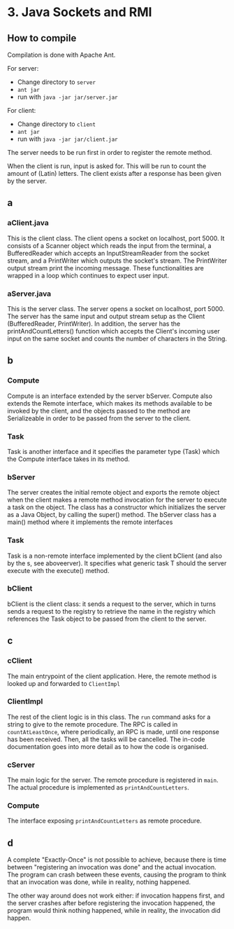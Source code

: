 # 3. Java Sockets and RMI

## How to compile
Compilation is done with Apache Ant.

For server:
- Change directory to `server`
- `ant jar`
- run with `java -jar jar/server.jar`

For client:
- Change directory to `client`
- `ant jar`
- run with `java -jar jar/client.jar`

The server needs to be run first in order to register the remote method.

When the client is run, input is asked for. This will be run to count
the amount of (Latin) letters. The client exists after a response has been
given by the server.

## a
### aClient.java
This is the client class. The client opens a socket on localhost, port 5000. It consists of a Scanner object which reads the input from the terminal, a BufferedReader which accepts an InputStreamReader from the socket stream, and a PrintWriter which outputs the socket's stream. The PrintWriter output stream print the incoming message. These functionalities are wrapped in a loop which continues to expect user input.

### aServer.java

This is the server class. The server opens a socket on localhost, port 5000. The server has the same input and output stream setup as the Client (BufferedReader, PrintWriter). In addition, the server has the printAndCountLetters() function which accepts the Client's incoming user input on the same socket and counts the number of characters in the String. 

## b
### Compute
Compute is an interface extended by the server bServer. Compute also extends the Remote interface, which makes its methods available to be invoked by the client, and the objects passed to the method are Serializeable in order to be passed from the server to the client. 

### Task
Task is another interface and it specifies the parameter type (Task) which the Compute interface takes in its method.
### bServer
The server creates the initial remote object and exports the remote object when the client makes a remote method invocation for the server to execute a task on the object. The class has a constructor which initializes the server as a Java Object, by calling the super() method. The bServer class has a main() method where it implements the remote interfaces 
### Task
Task is a non-remote interface implemented by the client bClient (and also by the s, see aboveerver). It specifies what generic task T should the server execute with the execute() method. 
### bClient
bClient is the client class: it sends a request to the server, which in turns sends a request to the registry to retrieve the name in the registry which references the Task object to be passed from the client to the server.

## c
### cClient
The main entrypoint of the client application. Here, the remote method
is looked up and forwarded to `ClientImpl`

### ClientImpl
The rest of the client logic is in this class. The `run` command asks for a string to give to the remote
procedure. The RPC is called in `countAtLeastOnce`, where periodically, an RPC is made,
until one response has been received. Then, all the tasks will be cancelled. The in-code documentation
goes into more detail as to how the code is organised.

### cServer
The main logic for the server. The remote procedure is registered in `main`. The actual procedure is
implemented as `printAndCountLetters`.

### Compute
The interface exposing `printAndCountLetters` as remote procedure.


## d
A complete "Exactly-Once" is not possible to achieve, because there is time between "registering an invocation
was done" and the actual invocation. The program can crash between these events, causing the program to think
that an invocation was done, while in reality, nothing happened.

The other way around does not work either: if invocation happens first, and the server crashes after
before registering the invocation happened, the program would think nothing happened, while in reality,
the invocation did happen.
